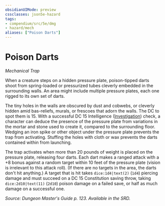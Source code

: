 ```yaml
---
obsidianUIMode: preview
cssclasses: json5e-hazard
tags:
- compendium/src/5e/dmg
- hazard/mech
aliases: ["Poison Darts"]
---
```

# Poison Darts
*Mechanical Trap*  

When a creature steps on a hidden pressure plate, poison-tipped darts shoot from spring-loaded or pressurized tubes cleverly embedded in the surrounding walls. An area might include multiple pressure plates, each one rigged to its own set of darts.

The tiny holes in the walls are obscured by dust and cobwebs, or cleverly hidden amid bas-reliefs, murals, or frescoes that adorn the walls. The DC to spot them is 15. With a successful DC 15 Intelligence ([Investigation](/3-Mechanics/CLI/rules/skills.md#Investigation)) check, a character can deduce the presence of the pressure plate from variations in the mortar and stone used to create it, compared to the surrounding floor. Wedging an iron spike or other object under the pressure plate prevents the trap from activating. Stuffing the holes with cloth or wax prevents the darts contained within from launching.

The trap activates when more than 20 pounds of weight is placed on the pressure plate, releasing four darts. Each dart makes a ranged attack with a +8 bonus against a random target within 10 feet of the pressure plate (vision is irrelevant to this attack roll). (If there are no targets in the area, the darts don't hit anything.) A target that is hit takes `dice:1d4|text(2)` (`1d4`) piercing damage and must succeed on a DC 15 Constitution saving throw, taking `dice:2d10|text(11)` (`2d10`) poison damage on a failed save, or half as much damage on a successful one.

*Source: Dungeon Master's Guide p. 123. Available in the SRD.*